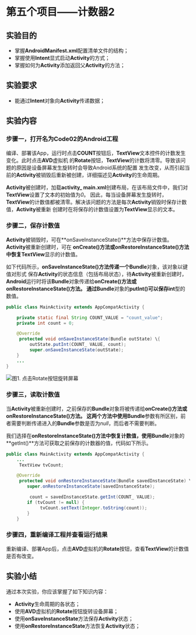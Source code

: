 # 第五个项目——计数器2

## 实验目的

 * 掌握**AndroidManifest.xml**配置清单文件的结构；
 * 掌握使用**Intent**显式启动**Activity**的方式；
 * 掌握如何为**Activity**添加返回父**Activity**的方法；

## 实验要求
* 能通过**Intent**对象向**Activity**传递数据；
 
## 实验内容

### 步骤一，打开名为Code02的Android工程

编译、部署该App，运行时点击**COUNT**按钮后，**TextView**文本控件的计数发生变化。此时点击**AVD**虚拟机
的**Rotate**按钮，**TextView**的计数将清零。导致该问题的原因是设备屏幕发生旋转时会导致Android系统的配置
发生改变，从而引起当前的**Activity**被销毁后重新被创建，详细描述见**Activity**的生命周期。

**Activity**被创建时，加载**activity_ main.xml**创建布局，在该布局文件中，我们对**TextView**设置了文本的初始值为*0*。
因此，每当设备屏幕发生旋转时，**TextView**的计数值都被清零。解决该问题的方法是每次**Activity**销毁时保存计数值，**Activity**被重新
创建时在将保存的计数值设置为**TextView**显示的文本。

### 步骤二，保存计数值
**Activity**被销毁时，可在**onSaveInstanceState()**方法中保存计数值。**Activity**被重新创建时，可在
**onCreate()**方法或**onRestoreInstanceState()**方法中恢复**TextView**显示的计数值。

如下代码所示，**onSaveInstanceState()**方法传递一个**Bundle**对象，该对象以键值对形式
保存**Activity**的状态信息（包括布局状态），待**Activity**被重新创建时，**Android**运行时将该**Bundle**对象传递给**onCreate()**方法或**onRestoreInstanceState()**方法。
通过**Bundle**对象的**putInt()**可以保存**int**型的数值。

```Java
public class MainActivity extends AppCompatActivity {

    private static final String COUNT_VALUE = "count_value";
    private int count = 0;

    @Override
     protected void onSaveInstanceState(Bundle outState) \{ 
         outState.putInt(COUNT_ VALUE, count); 
         super.onSaveInstanceState(outState); 
    }
    ...
}
``` 
![图1. 点击**Rotate**按钮旋转屏幕](http://www.funnycode.net/guet/img/ch02/Code02_avd_rotate.png)
<span id="code02_avd_rotate"></span>


### 步骤三，读取计数值

当**Activity**被重新创建时，之前保存的**Bundle**对象将被传递给**onCreate()**方法或**onRestoreInstanceState()**方法。
这两个方法中使用**Bundle**参数有所区别，前者需要判断传递进入的**Bundle**参数是否为*null*，而后者不需要判断。

我们选择在**onRestoreInstanceState()**方法中恢复计数值，使用**Bundle**对象的**getInt()**方法可获取之前保存的计数器的值，代码如下所示。

```Java
public class MainActivity extends AppCompatActivity {
    ...
     TextView tvCount; 

    @Override
     protected void onRestoreInstanceState(Bundle savedInstanceState) \{ 
        super.onRestoreInstanceState(savedInstanceState);

         count = savedInstanceState.getInt(COUNT_ VALUE); 
        if (tvCount != null) {
             tvCount.setText(Integer.toString(count)); 
        }
    }
``` 

### 步骤四，重新编译工程并查看运行结果
重新编译、部署App后，点击**AVD**虚拟机的**Rotate**按钮，查看**TextView**的计数值是否有改变。

## 实验小结
 通过本次实验，你应该掌握了如下知识内容：
 
* **Activity**生命周期的各状态；
* 使用**AVD**虚拟机的**Rotate**按钮旋转设备屏幕；
* 使用**onSaveInstanceState**方法保存**Activity**状态；
* 使用**onRestoreInstanceState**方法恢复**Activity**状态；